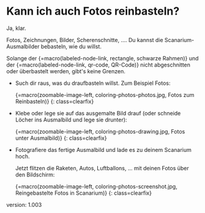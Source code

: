 # Kann ich auch Fotos reinbasteln?

Ja, klar.

Fotos, Zeichnungen, Bilder, Scherenschnitte, ….
Du kannst die Scanarium-Ausmalbilder bebasteln, wie du willst.

Solange der {=macro(labeled-node-link, rectangle, schwarze Rahmen)} und der {=macro(labeled-node-link, qr-code, QR-Code)} nicht abgeschnitten oder überbastelt werden, gibt's keine Grenzen.

* Such dir raus, was du draufbasteln willst.
    Zum Beispiel Fotos:

    {=macro(zoomable-image-left, coloring-photos-photos.jpg, Fotos zum Reinbasteln)}
{: class=clearfix}

* Klebe oder lege sie auf das ausgemalte Bild drauf (oder schneide Löcher ins Ausmalbild und lege sie drunter):

    {=macro(zoomable-image-left, coloring-photos-drawing.jpg, Fotos unter Ausmalbild)}
{: class=clearfix}

* Fotografiere das fertige Ausmalbild und lade es zu deinem Scanarium hoch.

    Jetzt flitzen die Raketen, Autos, Luftballons, … mit deinen Fotos über den Bildschirm:

    {=macro(zoomable-image-left, coloring-photos-screenshot.jpg, Reingebastelte Fotos in Scanarium)}
{: class=clearfix}


version: 1.003
